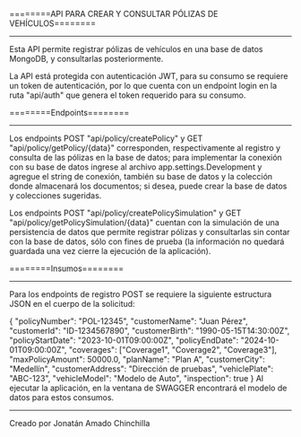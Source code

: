 ========API PARA CREAR Y CONSULTAR PÓLIZAS DE VEHÍCULOS========
***************************************************************

Esta API permite registrar pólizas de vehículos en una base de datos MongoDB, y consultarlas posteriormente.

La API está protegida con autenticación JWT, para su consumo se requiere un token de autenticación, 
por lo que cuenta con un endpoint login en la ruta "api/auth" que genera el token requerido para su consumo.

========Endpoints========
****************************************************************

Los endpoints POST "api/policy/createPolicy" y GET "api/policy/getPolicy/{data}" corresponden, respectivamente al 
registro y consulta de las pólizas en la base de datos; para implementar la conexión con su base de datos
ingrese al archivo app.settings.Development y agregue el string de conexión, también su base de datos y la 
colección donde almacenará los documentos; si desea, puede crear la base de datos y colecciones sugeridas.

Los endpoints POST "api/policy/createPolicySimulation" y GET "api/policy/getPolicySimulation/{data}" cuentan con la
simulación de una persistencia de datos que permite registrar pólizas y consultarlas sin contar con la base
de datos, sólo con fines de prueba (la información no quedará guardada una vez cierre la ejecución de la 
aplicación).

========Insumos========
****************************************************************
Para los endpoints de registro POST se requiere la siguiente estructura JSON en el cuerpo de la solicitud:

{
  "policyNumber": "POL-12345",
  "customerName": "Juan Pérez",
  "customerId": "ID-1234567890",
  "customerBirth": "1990-05-15T14:30:00Z",
  "policyStartDate": "2023-10-01T09:00:00Z",
  "policyEndDate": "2024-10-01T09:00:00Z",
  "coverages": ["Coverage1", "Coverage2", "Coverage3"],
  "maxPolicyAmount": 50000.0,
  "planName": "Plan A",
  "customerCity": "Medellín",
  "customerAddress": "Dirección de pruebas",
  "vehiclePlate": "ABC-123",
  "vehicleModel": "Modelo de Auto",
  "inspection": true
}
Al ejecutar la aplicación, en la ventana de SWAGGER encontrará el modelo de datos para estos consumos.

****************************************************************
Creado por Jonatán Amado Chinchilla
